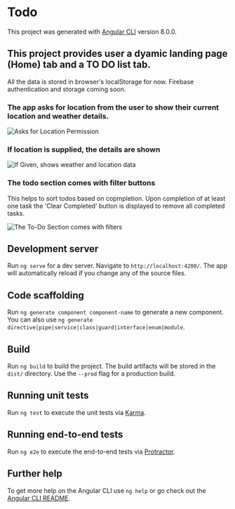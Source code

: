 # Todo

This project was generated with [Angular CLI](https://github.com/angular/angular-cli) version 8.0.0.

## This project provides user a dyamic landing page (Home) tab and a TO DO list tab.

All the data is stored in browser's localStorage for now. Firebase authentication and storage coming soon.

### The app asks for location from the user to show their current location and weather details.

![Asks for Location Permission](https://i.imgur.com/dnLuJQL.png)

### If location is supplied, the details are shown

![If Given, shows weather and location data](https://i.imgur.com/Z4bapdB.png)

### The todo section comes with filter buttons

This helps to sort todos based on copmpletion. Upon completion of at least one task the 'Clear Completed' button is displayed to remove all completed tasks.

![The To-Do Section comes with filters](https://i.imgur.com/fD1G9ot.gif)


## Development server

Run `ng serve` for a dev server. Navigate to `http://localhost:4200/`. The app will automatically reload if you change any of the source files.

## Code scaffolding

Run `ng generate component component-name` to generate a new component. You can also use `ng generate directive|pipe|service|class|guard|interface|enum|module`.

## Build

Run `ng build` to build the project. The build artifacts will be stored in the `dist/` directory. Use the `--prod` flag for a production build.

## Running unit tests

Run `ng test` to execute the unit tests via [Karma](https://karma-runner.github.io).

## Running end-to-end tests

Run `ng e2e` to execute the end-to-end tests via [Protractor](http://www.protractortest.org/).

## Further help

To get more help on the Angular CLI use `ng help` or go check out the [Angular CLI README](https://github.com/angular/angular-cli/blob/master/README.md).
